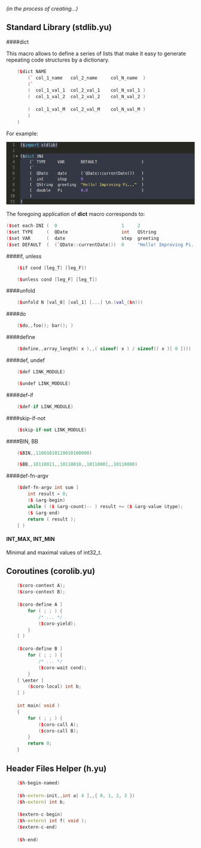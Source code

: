 _(in the process of creating...)_


Standard Library (stdlib.yu)
----------------------------

####dict

This macro allows to define a series of lists that make it easy to generate
repeating code structures by a dictionary.

```cpp
	($dict NAME
		(` col_1_name   col_2_name     col_N_name  )
		(`
		(  col_1_val_1  col_2_val_1    col_N_val_1 )
		(  col_1_val_2  col_2_val_2    col_N_val_2 )

		(  col_1_val_M  col_2_val_M    col_N_val_M )
		)
	)
```

For example:

![screenshot](pic/glance_01.png)

The foregoing application of __dict__ macro corresponds to:

```cpp
($set each-INI (  0                        1     2                         3       ))
($set TYPE     (  QDate                    int   QString                   double  ))
($set VAR      (  date                     step  greeting                  Pi      ))
($set DEFAULT  (  (`QDate::currentDate())  0     "Hello! Improving Pi..."  0.0     ))
```

####if, unless

```cpp
	($if cond [leg_T] [leg_F])
```

```cpp
	($unless cond [leg_F] [leg_T])
```

####unfold

```cpp
	($unfold N [val_0] [val_1] [...] \n.(val_($n)))
```

####do

```cpp
	($do,,foo(); bar(); )
```

####define

```cpp
	($define,,array_length( x ),,( sizeof( x ) / sizeof(( x )[ 0 ])))
```

####def, undef

```cpp
	($def LINK_MODULE)
```

```cpp
	($undef LINK_MODULE)
```

####def-if

```cpp
	($def-if LINK_MODULE)
```

####skip-if-not

```cpp
	($skip-if-not LINK_MODULE)
```

####BIN, BB

```cpp
	($BIN,,11001010110010100000)
```

```cpp
	($BB,,10110011,,10110010,,10110001,,10110000)
```

####def-fn-argv

```cpp
	($def-fn-argv int sum ]
		int result = 0;
		($ &arg-begin)
		while ( ($ &arg-count)-- ) result += ($ &arg-value &type);
		($ &arg-end)
		return ( result );
	[ )
```

#### INT_MAX, INT_MIN

Minimal and maximal values of int32_t.


Coroutines (corolib.yu)
-----------------------

```cpp
	($coro-context A);
	($coro-context B);

	($coro-define A ]
		for ( ; ; ) {
			/* ... */
			($coro-yield);
		}
	[ )

	($coro-define B ]
		for ( ; ; ) {
			/* ... */
			($coro-wait cond);
		}
	[ \enter ]
		($coro-local) int b;
	[ )

	int main( void )
	{
		for ( ; ; ) {
			($coro-call A);
			($coro-call B);
		}
		return 0;
	}
```


Header Files Helper (h.yu)
--------------------------

```cpp
	($h-begin-named)

	($h-extern-init,,int a[ 4 ],,{ 0, 1, 2, 3 })
	($h-extern) int b;

	($extern-c-begin)
	($h-extern) int f( void );
	($extern-c-end)

	($h-end)
```

